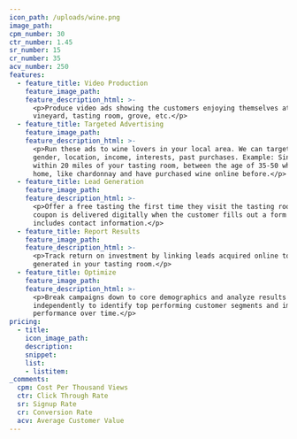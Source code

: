```yaml
---
icon_path: /uploads/wine.png
image_path:
cpm_number: 30
ctr_number: 1.45
sr_number: 15
cr_number: 35
acv_number: 250
features:
  - feature_title: Video Production
    feature_image_path:
    feature_description_html: >-
      <p>Produce video ads showing the customers enjoying themselves at the
      vineyard, tasting room, grove, etc.</p>
  - feature_title: Targeted Advertising
    feature_image_path:
    feature_description_html: >-
      <p>Run these ads to wine lovers in your local area. We can target by age,
      gender, location, income, interests, past purchases. Example: Single woman
      within 20 miles of your tasting room, between the age of 35-50 who own a
      home, like chardonnay and have purchased wine online before.</p>
  - feature_title: Lead Generation
    feature_image_path:
    feature_description_html: >-
      <p>Offer a free tasting the first time they visit the tasting room. The
      coupon is delivered digitally when the customer fills out a form which
      includes contact information.</p>
  - feature_title: Report Results
    feature_image_path:
    feature_description_html: >-
      <p>Track return on investment by linking leads acquired online to sales
      generated in your tasting room.</p>
  - feature_title: Optimize
    feature_image_path:
    feature_description_html: >-
      <p>Break campaigns down to core demographics and analyze results
      independently to identify top performing customer segments and improve ad
      performance over time.</p>
pricing:
  - title:
    icon_image_path:
    description:
    snippet:
    list:
    - listitem:
_comments:
  cpm: Cost Per Thousand Views
  ctr: Click Through Rate
  sr: Signup Rate
  cr: Conversion Rate
  acv: Average Customer Value
---
```



